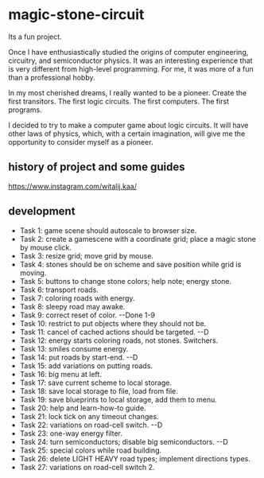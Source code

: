 # magic-stone-circuit

Its a fun project.

Once I have enthusiastically studied the origins of computer engineering, circuitry, and semiconductor physics. It was an interesting experience that is very different from high-level programming. For me, it was more of a fun than a professional hobby.

In my most cherished dreams, I really wanted to be a pioneer. Create the first transitors. The first logic circuits. The first computers. The first programs.

I decided to try to make a computer game about logic circuits. It will have other laws of physics, which, with a certain imagination, will give me the opportunity to consider myself as a pioneer.

## history of project and some guides

https://www.instagram.com/witalij.kaa/

## development

- Task 1: game scene should autoscale to browser size.
- Task 2: create a gamescene with a coordinate grid; place a magic stone by mouse click.
- Task 3: resize grid; move grid by mouse.
- Task 4: stones should be on scheme and save position while grid is moving.
- Task 5: buttons to change stone colors; help note; energy stone.
- Task 6: transport roads.
- Task 7: coloring roads with energy.
- Task 8: sleepy road may awake.
- Task 9: correct reset of color. --Done 1-9
- Task 10: restrict to put objects where they should not be.
- Task 11: cancel of cached actions should be targeted. --D
- Task 12: energy starts coloring roads, not stones. Switchers.
- Task 13: smiles consume energy.
- Task 14: put roads by start-end. --D
- Task 15: add variations on putting roads.
- Task 16: big menu at left.
- Task 17: save current scheme to local storage.
- Task 18: save local storage to file, load from file.
- Task 19: save blueprints to local storage, add them to menu.
- Task 20: help and learn-how-to guide.
- Task 21: lock tick on any timeout changes.
- Task 22: variations on road-cell switch. --D
- Task 23: one-way energy filter.
- Task 24: turn semiconductors; disable big semiconductors. --D
- Task 25: special colors while road building.
- Task 26: delete LIGHT HEAVY road types; implement directions types.
- Task 27: variations on road-cell switch 2.
